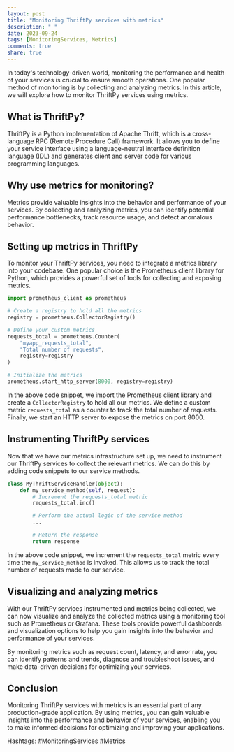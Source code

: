 ```yaml
---
layout: post
title: "Monitoring ThriftPy services with metrics"
description: " "
date: 2023-09-24
tags: [MonitoringServices, Metrics]
comments: true
share: true
---
```


In today's technology-driven world, monitoring the performance and health of your services is crucial to ensure smooth operations. One popular method of monitoring is by collecting and analyzing metrics. In this article, we will explore how to monitor ThriftPy services using metrics.

## What is ThriftPy?

ThriftPy is a Python implementation of Apache Thrift, which is a cross-language RPC (Remote Procedure Call) framework. It allows you to define your service interface using a language-neutral interface definition language (IDL) and generates client and server code for various programming languages.

## Why use metrics for monitoring?

Metrics provide valuable insights into the behavior and performance of your services. By collecting and analyzing metrics, you can identify potential performance bottlenecks, track resource usage, and detect anomalous behavior.

## Setting up metrics in ThriftPy

To monitor your ThriftPy services, you need to integrate a metrics library into your codebase. One popular choice is the Prometheus client library for Python, which provides a powerful set of tools for collecting and exposing metrics.

```python
import prometheus_client as prometheus

# Create a registry to hold all the metrics
registry = prometheus.CollectorRegistry()

# Define your custom metrics
requests_total = prometheus.Counter(
    "myapp_requests_total",
    "Total number of requests",
    registry=registry
)

# Initialize the metrics
prometheus.start_http_server(8000, registry=registry)
```

In the above code snippet, we import the Prometheus client library and create a `CollectorRegistry` to hold all our metrics. We define a custom metric `requests_total` as a counter to track the total number of requests. Finally, we start an HTTP server to expose the metrics on port 8000.

## Instrumenting ThriftPy services

Now that we have our metrics infrastructure set up, we need to instrument our ThriftPy services to collect the relevant metrics. We can do this by adding code snippets to our service methods.

```python
class MyThriftServiceHandler(object):
    def my_service_method(self, request):
        # Increment the requests_total metric
        requests_total.inc()

        # Perform the actual logic of the service method
        ...

        # Return the response
        return response
```

In the above code snippet, we increment the `requests_total` metric every time the `my_service_method` is invoked. This allows us to track the total number of requests made to our service.

## Visualizing and analyzing metrics

With our ThriftPy services instrumented and metrics being collected, we can now visualize and analyze the collected metrics using a monitoring tool such as Prometheus or Grafana. These tools provide powerful dashboards and visualization options to help you gain insights into the behavior and performance of your services.

By monitoring metrics such as request count, latency, and error rate, you can identify patterns and trends, diagnose and troubleshoot issues, and make data-driven decisions for optimizing your services.

## Conclusion

Monitoring ThriftPy services with metrics is an essential part of any production-grade application. By using metrics, you can gain valuable insights into the performance and behavior of your services, enabling you to make informed decisions for optimizing and improving your applications.

Hashtags: #MonitoringServices #Metrics